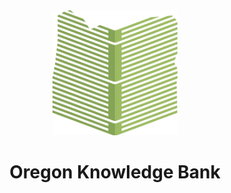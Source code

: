 <div align="center">
    <img src="static/logos/logo-1024.png" alt="Logo" width='200px' height='200px'/>
</div>

<h1 align="center">Oregon Knowledge Bank</h1>
